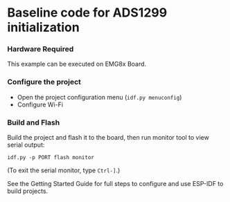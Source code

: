 # Baseline code for ADS1299 initialization

### Hardware Required

This example can be executed on EMG8x Board.

### Configure the project

* Open the project configuration menu (`idf.py menuconfig`)
* Configure Wi-Fi 

### Build and Flash

Build the project and flash it to the board, then run monitor tool to view serial output:

```
idf.py -p PORT flash monitor
```

(To exit the serial monitor, type ``Ctrl-]``.)

See the Getting Started Guide for full steps to configure and use ESP-IDF to build projects.

